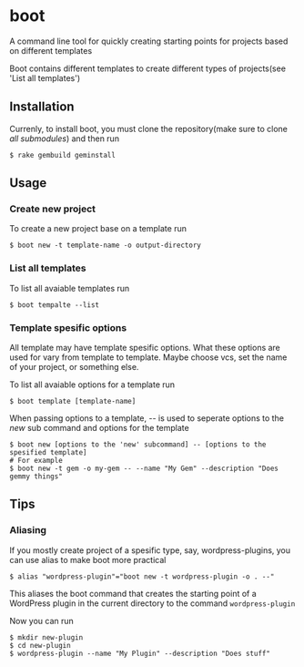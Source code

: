 # boot
A command line tool for quickly creating starting points for projects based on different templates

Boot contains different templates to create different types of projects(see 'List all templates')

## Installation
Currenly, to install boot, you must clone the repository(make sure to clone *all submodules*)
and then run
```shell
$ rake gembuild geminstall
```

## Usage

### Create new project
To create a new project base on a template run
```shell
$ boot new -t template-name -o output-directory
```

### List all templates
To list all avaiable templates run
```shell
$ boot tempalte --list
```

### Template spesific options
All template may have template spesific options. What these options are used for vary from template to template.
Maybe choose vcs, set the name of your project, or something else.

To list all avaiable options for a template run
```shell
$ boot template [template-name]
```

When passing options to a template, -- is used to seperate options to the *new* sub command and options for the template
```shell
$ boot new [options to the 'new' subcommand] -- [options to the spesified template]
# For example
$ boot new -t gem -o my-gem -- --name "My Gem" --description "Does gemmy things"
```


## Tips

### Aliasing
If you mostly create project of a spesific type, say, wordpress-plugins, you can use alias to make boot more 
practical

```shell
$ alias "wordpress-plugin"="boot new -t wordpress-plugin -o . --"
```

This aliases the boot command that creates the starting point of a WordPress plugin in the current directory
to the command `wordpress-plugin`

Now you can run

```shell
$ mkdir new-plugin
$ cd new-plugin
$ wordpress-plugin --name "My Plugin" --description "Does stuff"
```
